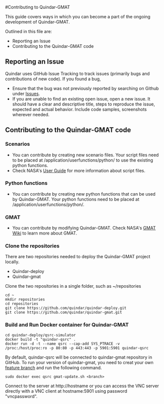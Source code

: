 #Contributing to Quindar-GMAT

This guide covers ways in which you can become a part of the ongoing development of Quindar-GMAT.

Outlined in this file are:
* Reporting an Issue
* Contributing to the Quindar-GMAT code

## Reporting an Issue
Quindar uses GitHub Issue Tracking to track issues (primarily bugs and contributions of new code). 
If you found a bug,
* Ensure that the bug was not previously reported by searching on Github under [Issues](https://github.com/quindar/quindar-gmat/issues).
* If you are unable to find an existing open issue, open a new issue. It should have a clear and descriptive title, steps to reproduce the issue, expected and actual behavior. Include code samples, screenshots wherever needed.

## Contributing to the Quindar-GMAT code
### Scenarios
* You can contribute by creating new scenario files.  Your script files need to be placed at /application/userfunctions/python/ to use the existing python functions.
* Check NASA's [User Guide](http://gmat.sourceforge.net/docs/R2016a/html/index.html) for more information about script files.

### Python functions
* You can contribute by creating new python functions that can be used by Quindar-GMAT.  Your python functions need to be placed at /application/userfunctions/python/.

### GMAT
* You can contribute by modifying Quindar-GMAT.  Check NASA's [GMAT Wiki](http://gmatcentral.org) to learn more about GMAT.

### Clone the repositories
There are two repositories needed to deploy the Quindar-GMAT project locally. 
* Quindar-deploy
* Quindar-gmat

Clone the two repositories in a single folder, such as ~/repositories

    cd ~
    mkdir repositories
    cd repositories
    git clone https://github.com/quindar/quindar-deploy.git
    git clone https://github.com/quindar/quindar-gmat.git

### Build and Run Docker container for Quindar-GMAT

	cd quindar-deploy/qsrc-simulator
	docker build -t "quindar-qsrc" .
	docker run -d -t --name qsrc --cap-add SYS_PTRACE -v /proc:/host/proc:ro -p 80:80 -p 443:443 -p 5901:5901 quindar-qsrc
	
By default, quindar-qsrc will be connected to quindar-gmat repository in GitHub.  To run your version of quindar-gmat, you need to creat your own [feature branch](https://github.com/quindar/quindar-ux/tree/master) and run the following command.

	sudo docker exec qsrc gmat-update.sh <branch>
	
Connect to the server at http://hostname or you can access the VNC server directly with a VNC client at hostname:5901 using password "vncpassword".